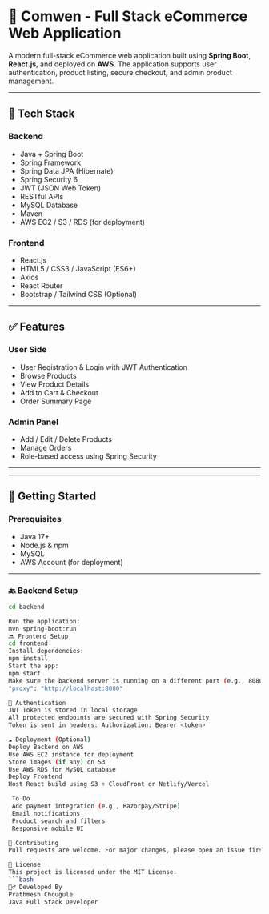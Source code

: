 # 🛒 Comwen - Full Stack eCommerce Web Application

A modern full-stack eCommerce web application built using **Spring Boot**, **React.js**, and deployed on **AWS**. The application supports user authentication, product listing, secure checkout, and admin product management.

---

## 🔧 Tech Stack

### Backend
- Java + Spring Boot
- Spring Framework
- Spring Data JPA (Hibernate)
- Spring Security 6
- JWT (JSON Web Token)
- RESTful APIs
- MySQL Database
- Maven
- AWS EC2 / S3 / RDS (for deployment)

### Frontend
- React.js
- HTML5 / CSS3 / JavaScript (ES6+)
- Axios
- React Router
- Bootstrap / Tailwind CSS (Optional)

---

## ✅ Features

### User Side
- User Registration & Login with JWT Authentication
- Browse Products
- View Product Details
- Add to Cart & Checkout
- Order Summary Page

### Admin Panel
- Add / Edit / Delete Products
- Manage Orders
- Role-based access using Spring Security

---

---

## 🚀 Getting Started

### Prerequisites
- Java 17+
- Node.js & npm
- MySQL
- AWS Account (for deployment)

---

### 🔙 Backend Setup

```bash
cd backend

Run the application:
mvn spring-boot:run
🔜 Frontend Setup
cd frontend
Install dependencies:
npm install
Start the app:
npm start
Make sure the backend server is running on a different port (e.g., 8080), and frontend uses a proxy for API calls (configure in package.json):
"proxy": "http://localhost:8080"

🔐 Authentication
JWT Token is stored in local storage
All protected endpoints are secured with Spring Security
Token is sent in headers: Authorization: Bearer <token>

☁️ Deployment (Optional)
Deploy Backend on AWS
Use AWS EC2 instance for deployment
Store images (if any) on S3
Use AWS RDS for MySQL database
Deploy Frontend
Host React build using S3 + CloudFront or Netlify/Vercel

 To Do
 Add payment integration (e.g., Razorpay/Stripe)
 Email notifications
 Product search and filters
 Responsive mobile UI

🤝 Contributing
Pull requests are welcome. For major changes, please open an issue first to discuss what you would like to change.

📜 License
This project is licensed under the MIT License.
```bash
🙋‍♂️ Developed By
Prathmesh Chougule
Java Full Stack Developer
